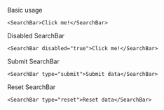 Basic usage

```
<SearchBar>Click me!</SearchBar>
```

Disabled SearchBar

```
<SearchBar disabled="true">Click me!</SearchBar>
```

Submit SearchBar

```
<SearchBar type="submit">Submit data</SearchBar>
```

Reset SearchBar

```
<SearchBar type="reset">Reset data</SearchBar>
```
